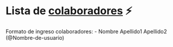 
# Lista de [colaboradores](https://github.com/ofou/fisica/graphs/contributors) ⚡️  
Formato de ingreso colaboradores: - Nombre Apellido1 Apellido2 (@Nombre-de-usuario)

